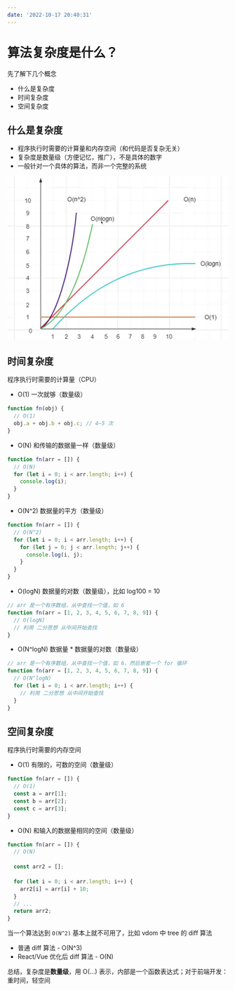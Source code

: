```yaml
---
date: '2022-10-17 20:40:31'
---
```


# 算法复杂度是什么？

先了解下几个概念

- 什么是复杂度
- 时间复杂度
- 空间复杂度

## 什么是复杂度

- 程序执行时需要的计算量和内存空间（和代码是否复杂无关）
- 复杂度是数量级（方便记忆，推广），不是具体的数字
- 一般针对一个具体的算法，而非一个完整的系统

![image](./images/20221017210530.png)

## 时间复杂度

程序执行时需要的计算量（CPU）

- O(1) 一次就够（数量级）

```js
function fn(obj) {
  // O(1)
  obj.a + obj.b + obj.c; // 4~5 次
}
```

- O(N) 和传输的数据量一样（数量级）

```js
function fn(arr = []) {
  // O(N)
  for (let i = 0; i < arr.length; i++) {
    console.log(i);
  }
}
```

- O(N^2) 数据量的平方（数量级）

```js
function fn(arr = []) {
  // O(N^2)
  for (let i = 0; i < arr.length; i++) {
    for (let j = 0; j < arr.length; j++) {
      console.log(i, j);
    }
  }
}
```

- O(logN) 数据量的对数（数量级），比如 log100 = 10

```js
// arr 是一个有序数组，从中查找一个值，如 6
function fn(arr = [1, 2, 3, 4, 5, 6, 7, 8, 9]) {
  // O(logN)
  // 利用 二分思想 从中间开始查找
}
```

- O(N^logN) 数据量 \* 数据量的对数（数量级）

```js
// arr 是一个有序数组，从中查找一个值，如 6，然后嵌套一个 for 循环
function fn(arr = [1, 2, 3, 4, 5, 6, 7, 8, 9]) {
  // O(N^logN)
  for (let i = 0; i < arr.length; i++) {
    // 利用 二分思想 从中间开始查找
  }
}
```

## 空间复杂度

程序执行时需要的内存空间

- O(1) 有限的，可数的空间（数量级）

```js
function fn(arr = []) {
  // O(1)
  const a = arr[1];
  const b = arr[2];
  const c = arr[3];
}
```

- O(N) 和输入的数据量相同的空间（数量级）

```js
function fn(arr = []) {
  // O(N)

  const arr2 = [];

  for (let i = 0; i < arr.length; i++) {
    arr2[i] = arr[i] + 10;
  }
  // ...
  return arr2;
}
```

当一个算法达到 `O(N^2)` 基本上就不可用了，比如 vdom 中 tree 的 diff 算法

- 普通 diff 算法 - O(N^3)
- React/Vue 优化后 diff 算法 - O(N)

总结，复杂度是**数量级**，用 O(...) 表示，内部是一个函数表达式；对于前端开发：重时间，轻空间
